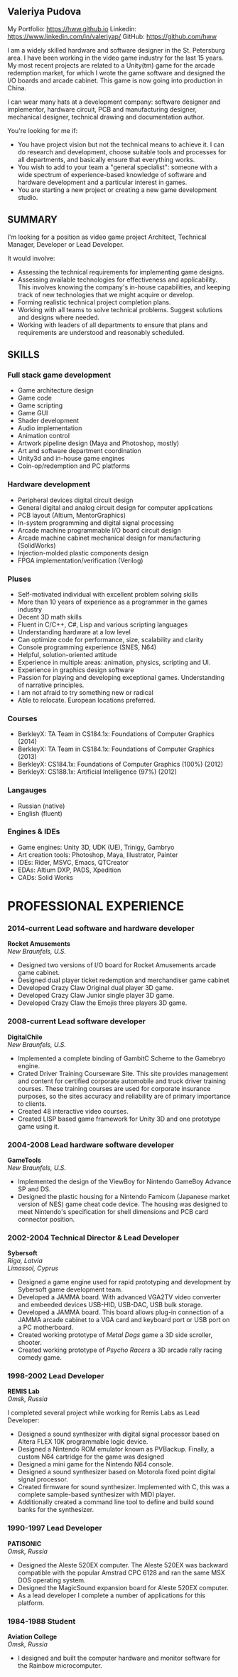 ## Valeriya Pudova
My Portfolio: https://hww.github.io
Linkedin: https://www.linkedin.com/in/valeriyap/
GitHub: https://github.com/hww

I am a widely skilled hardware and software designer in the St. Petersburg area. I have been working in the video game industry for the last 15 years. My most recent projects are related to a Unity(tm) game for the arcade redemption market, for which I wrote the game software and designed the I/O boards and arcade cabinet. This game is now going into production in China.

I can wear many hats at a development company: software designer and implementor, hardware circuit, PCB and manufacturing designer, mechanical designer, technical drawing and documentation author.

You're looking for me if:

- You have project vision but not the technical means to achieve it. I can do research and development, choose suitable tools and processes for all departments, and basically ensure that everything works.
- You wish to add to your team a "general specialist": someone with a wide spectrum of experience-based knowledge of software and hardware development and a particular interest in games.
- You are starting a new project or creating a new game development studio.

## SUMMARY

I'm looking for a position as video game project Architect, Technical Manager, Developer or Lead Developer.

It would involve:
  - Assessing the technical requirements for implementing game designs.
  - Assessing available technologies for effectiveness and applicability. This involves knowing the company's in-house capabilities, and keeping track of new technologies that we might acquire or develop.
  - Forming realistic technical project completion plans.
  - Working with all teams to solve technical problems. Suggest solutions and designs where needed.
  - Working with leaders of all departments to ensure that plans and requirements are understood and reasonably scheduled.

## SKILLS

### Full stack game development

- Game architecture design
- Game code
- Game scripting 
- Game GUI
- Shader development
- Audio implementation
- Animation control
- Artwork pipeline design (Maya and Photoshop, mostly)
- Art and software department coordination
- Unity3d and in-house game engines
- Coin-op/redemption and PC platforms

### Hardware development

- Peripheral devices digital circuit design
- General digital and analog circuit design for computer applications
- PCB layout (Altium, MentorGraphics)
- In-system programming and digital signal processing
- Arcade machine programmable I/O board circuit design
- Arcade machine cabinet mechanical design for manufacturing (SolidWorks)
- Injection-molded plastic components design
- FPGA implementation/verification (Verilog)

### Pluses

- Self-motivated individual with excellent problem solving skills
- More than 10 years of experience as a programmer in the games industry 
- Decent 3D math skills
- Fluent in C/C++, C#, Lisp and various scripting languages
- Understanding hardware at a low level
- Can optimize code for performance, size, scalability and clarity
- Console programming experience (SNES, N64)
- Helpful, solution-oriented attitude
- Experience in multiple areas: animation, physics, scripting and UI.
- Experience in graphics design software 
- Passion for playing and developing exceptional games. Understanding of narrative principles.
- I am not afraid to try something new or radical
- Able to relocate. European locations preferred.

### Courses

- BerkleyX: TA Team in CS184.1x: Foundations of Computer Graphics (2014)
- BerkleyX: TA Team in CS184.1x: Foundations of Computer Graphics (2013)
- BerkleyX: CS184.1x: Foundations of Computer Graphics (100%) (2012)
- BerkleyX: CS188.1x: Artificial Intelligence (97%) (2012) 

### Langauges

- Russian (native)
- English (fluent)

### Engines & IDEs 

- Game engines: Unity 3D,  UDK (UE), Trinigy, Gambryo
- Art creation tools: Photoshop, Maya, Illustrator, Painter
- IDEs: Rider, MSVC, Emacs, QTCreator
- EDAs: Altium DXP, PADS, Xpedition
- CADs: Solid Works

# PROFESSIONAL EXPERIENCE

### 2014-current Lead software and hardware developer
**Rocket Amusements**<br/>
_New Braunfels, U.S._<br/>

- Designed two versions of I/O board for Rocket Amusements arcade game cabinet. 
- Designed dual player ticket redemption and merchandiser game cabinet
- Developed Crazy Claw Original dual player 3D game.
- Developed Crazy Claw Junior single player 3D game.
- Developed Crazy Claw the Emojis three players 3D game.

### 2008-current Lead software developer 
**DigitalChile**<br/>
_New Braunfels, U.S._<br/>

- Implemented a complete binding of GambitC Scheme to the Gamebryo engine. 
- Crated Driver Training Courseware Site. This site provides management and content
  for certified corporate automobile and truck driver training courses. These
  training courses are used for corporate insurance purposes, so the sites
  accuracy and reliability are of primary importance to clients.
- Created 48 interactive video courses.
- Created LISP based game framework for Unity 3D and one prototype game using it.

### 2004-2008 Lead hardware software developer
**GameTools**<br/>
_New Braunfels, U.S._

- Implemented the design of the ViewBoy for Nintendo GameBoy Advance SP and DS. 
- Designed the plastic housing for a Nintendo Famicom (Japanese market version of NES) game cheat code device. The housing was designed to meet Nintendo's specification for shell dimensions and PCB card connector position. 

### 2002-2004 Technical Director & Lead Developer
**Sybersoft**<br/>
_Riga, Latvia_<br/>
_Limassol, Cyprus_

- Designed a game engine used for rapid prototyping and development by Sybersoft game development team. 
- Developed a JAMMA board. With advanced VGA2TV video converter and embeeded devices USB-HID, USB-DAC, USB bulk storage.
- Developed a JAMMA board. This board allows plug-in connection of a JAMMA arcade cabinet to a VGA card and keyboard port or USB port on a PC motherboard.
- Created working prototype of _Metal Dogs_ game a 3D side scroller, shooter.
- Created working prototype of _Psycho Racers_ a 3D arcade rally racing comedy game.

### 1998-2002 Lead Developer
**REMIS Lab**<br/>
_Omsk, Russia_

I completed several project while working for Remis Labs as Lead Developer:

- Designed a sound synthesizer with digital signal processor based on Altera FLEX 10K programmable logic device.
- Designed a Nintendo ROM emulator known as PVBackup. Finally, a custom N64 cartridge for the game was designed
- Designed a mini game for the Nintendo N64 console.
- Designed a sound synthesizer based on Motorola fixed point digital signal processor. 
- Created firmware for sound synthesizer. Implemented with C, this was a complete sample-based synthesizer with MIDI player.
- Additionally created a command line tool to define and build sound banks for the synthesizer.

### 1990-1997 Lead Developer 
**PАТISОNIС**<br/>
_Omsk, Russia_

- Designed the Aleste 520EX computer. The Aleste 520EX was backward compatible
  with the popular Amstrad CPC 6128 and ran the same MSX DOS operating system.
- Designed the MagicSound expansion board for Aleste 520EX computer.   
- As a lead developer I complete a number of applications for this platform.

### 1984-1988 Student
**Aviation College**<br/>
_Omsk, Russia_

- I designed and built the computer hardware and monitor software for the Rainbow microcomputer.

